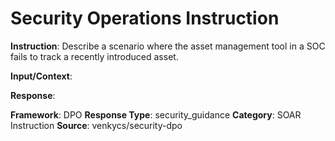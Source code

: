 # Security Operations Instruction

**Instruction**: Describe a scenario where the asset management tool in a SOC fails to track a recently introduced asset.

**Input/Context**: 

**Response**: 

**Framework**: DPO
**Response Type**: security_guidance
**Category**: SOAR Instruction
**Source**: venkycs/security-dpo
